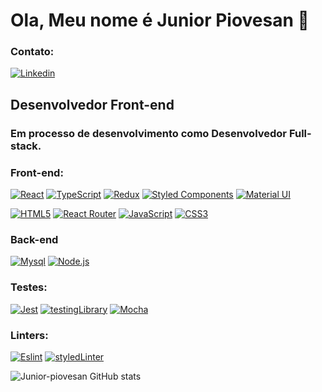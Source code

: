 # Ola, Meu nome é Junior Piovesan 👋

### Contato:
[![Linkedin](https://img.shields.io/badge/LinkedIn-0077B5?style=for-the-badge&logo=linkedin&logoColor=white)](https://www.linkedin.com/in/junior-piovesan-silva/)

## Desenvolvedor Front-end
### Em processo de desenvolvimento como Desenvolvedor Full-stack.

### Front-end:
[![React](https://img.shields.io/badge/React-20232A?style=for-the-badge&logo=react&logoColor=61DAFB)]()
[![TypeScript](https://img.shields.io/badge/TypeScript-007ACC?style=for-the-badge&logo=typescript&logoColor=white)]()
[![Redux](https://img.shields.io/badge/Redux-593D88?style=for-the-badge&logo=redux&logoColor=white)]()
[![Styled Components](https://img.shields.io/badge/styled--components-DB7093?style=for-the-badge&logo=styled-components&logoColor=white)]()
[![Material UI](https://img.shields.io/badge/Material%20UI-007FFF?style=for-the-badge&logo=mui&logoColor=white)]()

[![HTML5](https://img.shields.io/badge/HTML5-E34F26?style=for-the-badge&logo=html5&logoColor=white)]()
[![React Router](https://img.shields.io/badge/React_Router-CA4245?style=for-the-badge&logo=react-router&logoColor=white)]()
[![JavaScript](https://img.shields.io/badge/JavaScript-323330?style=for-the-badge&logo=javascript&logoColor=F7DF1E)]()
[![CSS3](https://img.shields.io/badge/CSS3-1572B6?style=for-the-badge&logo=css3&logoColor=white)]()
[![]()]()

### Back-end
[![Mysql](https://img.shields.io/badge/MySQL-005C84?style=for-the-badge&logo=mysql&logoColor=white)]()
[![Node.js](https://img.shields.io/badge/Node%20js-339933?style=for-the-badge&logo=nodedotjs&logoColor=white)]()

### Testes:
[![Jest](https://img.shields.io/badge/Jest-C21325?style=for-the-badge&logo=jest&logoColor=white)]()
[![testingLibrary](https://img.shields.io/badge/testing%20library-323330?style=for-the-badge&logo=testing-library&logoColor=red)]()
[![Mocha](https://img.shields.io/badge/Mocha-8D6748?style=for-the-badge&logo=Mocha&logoColor=white)]()

### Linters:
[![Eslint](https://img.shields.io/badge/eslint-3A33D1?style=for-the-badge&logo=eslint&logoColor=white)]()
[![styledLinter](https://img.shields.io/badge/stylelint-000?style=for-the-badge&logo=stylelint&logoColor=white)]()

  ![Junior-piovesan GitHub stats](https://github-readme-stats.vercel.app/api?username=junior-piovesan&show_icons=true&theme=highcontrast)

<!--
**Junior-Piovesan/Junior-Piovesan** is a ✨ _special_ ✨ repository because its `README.md` (this file) appears on your GitHub profile.

Here are some ideas to get you started:

- 🔭 I’m currently working on ...
- 🌱 I’m currently learning ...
- 👯 I’m looking to collaborate on ...
- 🤔 I’m looking for help with ...
- 💬 Ask me about ...
- 📫 How to reach me: ...
- 😄 Pronouns: ...
-->
